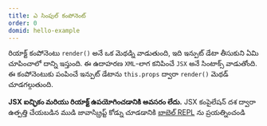 ```yaml
---
title: ఎ సింపుల్ కంపోనెంట్
order: 0
domid: hello-example
---
```


రియాక్ట్ కంపోనెంటు `render()` అనే ఒక మెథడ్ని వాడుతుంది, ఇది ఇన్పుట్ డేటా తీసుకుని ఏమి చూపించాలో దాన్ని ఇస్తుంది. ఈ ఉదాహరణ `XML`-లాగ కనిపించే `JSX` అనే సింటాక్స్ వాడుతోంది. ఈ కంపోనెంటుకు పంపించే ఇన్పుట్ డేటాను `this.props` ద్వారా `render()` మెథడ్ చూడగల్గుతుంది.

**JSX ఐచ్ఛికం మరియు రియాక్ట్ ఉపయోగించడానికి అవసరం లేదు.** JSX కంపైలేషన్ దశ ద్వారా ఉత్పత్తి చేయబడిన ముడి జావాస్క్రిప్ట్ కోడ్ను చూడడానికి [బాబెల్ REPL](babel://es5-syntax-example) ను ప్రయత్నించండి
